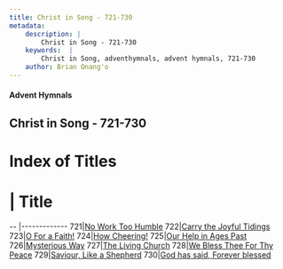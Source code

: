 ```yaml
---
title: Christ in Song - 721-730
metadata:
    description: |
        Christ in Song - 721-730
    keywords:  |
        Christ in Song, adventhymnals, advent hymnals, 721-730
    author: Brian Onang'o
---
```


#### Advent Hymnals
## Christ in Song - 721-730

# Index of Titles
# | Title                        
-- |-------------
721|[No Work Too Humble](/christ-in-song/701-800/721-730/No-Work-Too-Humble)
722|[Carry the Joyful Tidings](/christ-in-song/701-800/721-730/Carry-the-Joyful-Tidings)
723|[O For a Faith!](/christ-in-song/701-800/721-730/O-For-a-Faith!)
724|[How Cheering!](/christ-in-song/701-800/721-730/How-Cheering!)
725|[Our Help in Ages Past](/christ-in-song/701-800/721-730/Our-Help-in-Ages-Past)
726|[Mysterious Way](/christ-in-song/701-800/721-730/Mysterious-Way)
727|[The Living Church](/christ-in-song/701-800/721-730/The-Living-Church)
728|[We Bless Thee For Thy Peace](/christ-in-song/701-800/721-730/We-Bless-Thee-For-Thy-Peace)
729|[Saviour, Like a Shepherd](/christ-in-song/701-800/721-730/Saviour,-Like-a-Shepherd)
730|[God has said, Forever blessed ](/christ-in-song/701-800/721-730/God-has-said,-Forever-blessed-)
